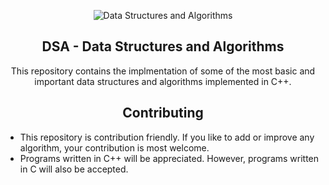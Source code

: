<p align="center">
  <img src="https://github.com/Manvityagi/Data-Structures-and-Algorithms/raw/master/assets/ds.png" alt="Data Structures and Algorithms"/>
</p>

<h2 align="center">DSA - Data Structures and Algorithms</h2>

<p align="center">
This repository contains the implmentation of some of the most basic and important data structures and algorithms implemented in C++. 
</p>

<h2 align="center">Contributing</h2>

* This repository is contribution friendly. If you like to add or improve any algorithm, your contribution is most welcome. 
* Programs written in C++ will be appreciated. However, programs written in C will also be accepted. 

